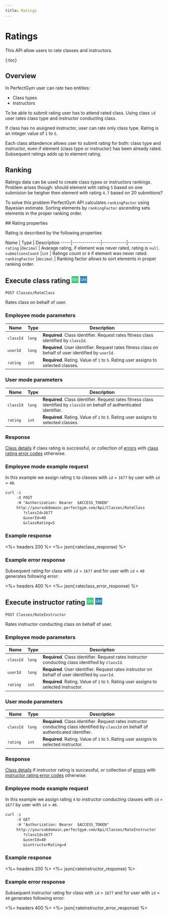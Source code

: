 ```yaml
---
title: Ratings
---
```


# Ratings

This API allow users to rate classes and instructors.

{:toc}


## Overview

In PerfectGym user can rate two entities:
- Class types
- Instructors

To be able to submit rating user has to attend rated class. Using class `id` user rates
class type and instructor conducting class.

If class has no assigned instructor, user can rate only class type. 
Rating is an integer value of `1` to `5`.

Each class attandence allows user to submit rating for both: class type and instructor, 
even if element (class type or instructor) has been already rated. 
Subsequent ratings adds up to element rating.


## Ranking

Ratings data can be used to create class types or instructors rankings. Problem arises though: 
should element with rating `5` based on one submision be heigher then element with rating `4.7`
based on 20 submitions?

To solve this problem PerfectGym API calculates `rankingFactor` using Bayesian estimate. Sorting
elements by `rankingFactor` ascending sets elements in the proper ranking order.


##<a name="properties"></a> Rating properties

Rating is described by the following properties

Name         		| Type       | Description
-----|--------------|------------|------------
`rating`    		|`decimal`   | Avarage rating, if element was never rated, rating is `null`.
`submitionsCount`  	|`int`       | Ratings count or `0` if element was never rated.
`rankingFactor` 	|`decimal`   | Ranking factor allows to sort elements in proper ranking order.



## Execute class rating ![alt text][EM] ![alt text][UM]

    POST Classes/RateClass

Rates class on behalf of user.


### Employee mode parameters

Name         | Type       | Description
-------------|------------|-----------------------
`classId`    |`long`      | **Required**. Class identifier. Request rates fitness class identified by `classId`.
`userId`     |`long`      | **Required**. User identifier.  Request rates fitness class on behalf of user identified by `userId`.
`rating`     |`int`       | **Required**. Rating. Value of `1` to `5`. Rating user assigns to selected classes.


### User mode parameters

Name         | Type       | Description
-------------|------------|-----------------------
`classId`    |`long`      | **Required**. Class identifier. Request rates fitness class identified by `classId` on behalf of authenticated identifier.
`rating`     |`int`       | **Required**. Rating. Value of `1` to `5`. Rating user assigns to selected classes.


### Response

[Class details][UserClassProperties] if class rating is successful, or collection of [errors][Error] 
with [class rating error codes][ClassRatingErrorCode] otherwise.


### Employee mode example request

In this example we assign rating `5` to classes with `id` = `1677` by user with `id` = `40`.

``` command-line
curl -i 
     -X POST 
     -H "Authorization: Bearer  $ACCESS_TOKEN"  
     http://yoursubdomain.perfectgym.com/Api/Classes/RateClass
        ?classId=1677
     	&userId=40
        &classRating=5
```


### Example response

<%= headers 200 %>
<%= json(:rateclass_response) %>


### Example error response

Subsequent rating for class with `id` = `1677` and for user with `id` = `40` generates following error:

<%= headers 400 %>
<%= json(:rateclass_error_response) %>



## Execute instructor rating ![alt text][EM] ![alt text][UM]

    POST Classes/RateInstructor

Rates instructor conducting class on behalf of user.


### Employee mode parameters

Name         | Type       | Description
-------------|------------|------------------------
`classId`    |`long`      | **Required**. Class identifier. Request rates instructor conducting class identified by `classId`.
`userId`     |`long`      | **Required**. User identifier.  Request rates instructor on behalf of user identified by `userId`.
`rating`     |`int`       | **Required**. Rating. Value of `1` to `5`. Rating user assigns to selected instructor.

### User mode parameters

Name         | Type       | Description
-------------|------------|------------------------
`classId`    |`long`      | **Required**. Class identifier. Request rates instructor conducting class identified by `classId` on behalf of authenticated identifier.
`rating`     |`int`       | **Required**. Rating. Value of `1` to `5`. Rating user assigns to selected instructor.


### Response

[Class details][UserClassProperties] if instructor rating is successful, or collection of [errors][Error] 
with [instructor rating error codes][InstructorRatingErrorCode] otherwise.


### Employee mode example request

In this example we assign rating `4` to instructor conducting classes with `id` = `1677` by user with `id` = `40`.

``` command-line
curl -i 
     -X GET 
     -H "Authorization: Bearer  $ACCESS_TOKEN"  
     http://yoursubdomain.perfectgym.com/Api/Classes/RateInstructor
        ?classId=1677
        &userId=40
        &isntructorRating=4
```


### Example response

<%= headers 200 %>
<%= json(:rateinstructor_response) %>


### Example error response

Subsequent instructor rating for class with `id` = `1677` and for user with `id` = `40` generates following error:

<%= headers 400 %>
<%= json(:rateinstructor_error_response) %>


[Error]: /appendix/datatypes/error
[UserClassProperties]: /api/classes/userclasses#properties
[ClassRatingErrorCode]: /appendix/errorcodes/classratingerrorcode
[InstructorRatingErrorCode]: /appendix/errorcodes/instructorratingerrorcode

[EM]: /assets/images/employee.png "Employee mode"
[UM]: /assets/images/user.png "User mode"

